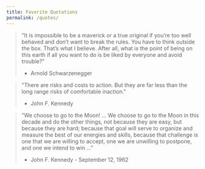 ```yaml
---
title: Favorite Quotations
permalink: /quotes/
---
```


> "It is impossible to be a maverick or a true original if you’re too well behaved and don’t want to break the rules. You have to think outside the box. That’s what I believe. After all, what is the point of being on this earth if all you want to do is be liked by everyone and avoid trouble?"
>
> - Arnold Schwarzenegger

> "There are risks and costs to action. But they are far less than the long range risks of comfortable inaction."
>
> - John F. Kennedy


> "We choose to go to the Moon! ... We choose to go to the Moon in this decade and do the other things, not because they are easy, but because they are hard; because that goal will serve to organize and measure the best of our energies and skills, because that challenge is one that we are willing to accept, one we are unwilling to postpone, and one we intend to win ..."
>
> - John F. Kennedy - September 12, 1962
